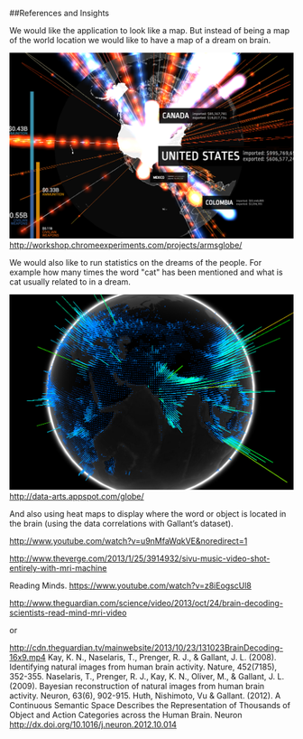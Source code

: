 ##References and Insights

We would like the application to look like a map. But instead of being a map of the world location we would like to have a map of a dream on brain.

![world](../project_images/ref_1.png?raw=true "world")
http://workshop.chromeexperiments.com/projects/armsglobe/




We would also like to run statistics on the dreams of the people. For example how many times the word "cat" has been mentioned and what is cat usually related to in a dream.


![vizualisation](../project_images/ref_2.png?raw=true "vizualisation")
http://data-arts.appspot.com/globe/


And also using heat maps to display where the word or object is located in the brain (using the data correlations with Gallant’s dataset).





http://www.youtube.com/watch?v=u9nMfaWqkVE&noredirect=1

http://www.theverge.com/2013/1/25/3914932/sivu-music-video-shot-entirely-with-mri-machine

Reading Minds. https://www.youtube.com/watch?v=z8iEogscUl8

http://www.theguardian.com/science/video/2013/oct/24/brain-decoding-scientists-read-mind-mri-video 

or 

http://cdn.theguardian.tv/mainwebsite/2013/10/23/131023BrainDecoding-16x9.mp4
Kay, K. N., Naselaris, T., Prenger, R. J., & Gallant, J. L. (2008). Identifying natural images from human brain activity. Nature, 452(7185), 352-355.
Naselaris, T., Prenger, R. J., Kay, K. N., Oliver, M., & Gallant, J. L. (2009). Bayesian reconstruction of natural images from human brain activity. Neuron, 63(6), 902-915.
Huth, Nishimoto, Vu & Gallant. (2012). A Continuous Semantic Space Describes the Representation of Thousands of Object and Action Categories across the Human Brain. Neuron http://dx.doi.org/10.1016/j.neuron.2012.10.014

